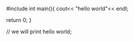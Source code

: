 #include<iostream>
int main(){
cout<< "hello world"<< endl;


return 0;
}

// we will print hello world;
